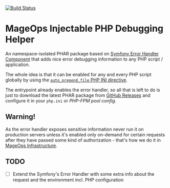 [![Build Status](https://img.shields.io/travis/com/mageops/php-debug-helper?label=Phar+Archive+Build)](https://travis-ci.com/mageops/php-debug-helper)


MageOps Injectable PHP Debugging Helper
=======================================

An namespace-isolated PHAR package based on [Symfony Error Handler Component](https://symfony.com/doc/current/components/error_handler.html) that
adds nice error debugging information to any PHP script / application.

The whole idea is that it can be enabled for any and every PHP script globally
by using the [`auto_prepend_file` PHP INI directive](https://www.php.net/manual/en/ini.core.php#ini.auto-prepend-file).

The entrypoint already enables the error handler, so all that is left to do
is just to download the latest PHAR package from [GitHub Releases](https://github.com/mageops/php-debug-helper/releases)
and configure it in your `php.ini` or *PHP-FPM pool config*.

## Warning!

As the error handler exposes sensitive information never run it on production servers
unless it's enabled only on-demand for certain requests after they have passed some kind of
authorization - that's how we do it in [MageOps Infrastructure](https://github.com/mageops/ansible-infrastructure).

## TODO

 - [ ] Extend the Symfony's Error Handler with some extra info about the
       request and the environment incl. PHP configuration
